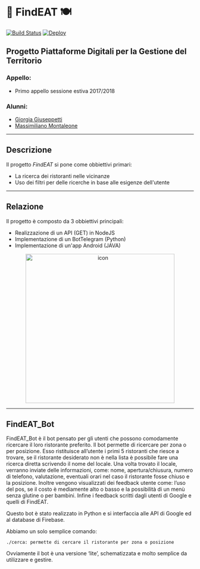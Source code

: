 # 🍕 FindEAT 🍽 #
[![Build Status](https://travis-ci.org/Fast0n/ProgettoPDGT.svg?branch=master)](https://travis-ci.org/Fast0n/ProgettoPDGT)
[![Deploy](https://raw.githubusercontent.com/ashwanthkumar/gocd-build-badge-server/master/doc/passed.png)](https://findeatapi.herokuapp.com/)

## Progetto Piattaforme Digitali per la Gestione del Territorio ##

### Appello: ###
* Primo appello sessione estiva 2017/2018

### Alunni: ###
* [Giorgia Giuseppetti](http://github.com/gg97g)
* [Massimiliano Montaleone](http://github.com/Fast0n)

-----------------------------------------------------

## Descrizione ##

Il progetto _FindEAT_ si pone come obbiettivi primari:
* La ricerca dei ristoranti nelle vicinanze
* Uso dei filtri per delle ricerche in base alle esigenze dell'utente

-----------------------------------------------------

## Relazione ##

Il progetto è composto da 3 obbiettivi principali:
 * Realizzazione di un API (GET) in NodeJS
 * Implementazione di un BotTelegram (Python)
 * Implementazione di un'app Android (JAVA)



<div align="center"><a><img src='img/schema.png' height='400' alt='icon'/></a></div>


 ----------------------------------------------------
## FindEAT_Bot ##
 
FindEAT_Bot è il bot pensato per gli utenti che possono comodamente ricercare il loro ristorante preferito. Il bot permette di ricercare per zona o per posizione. Esso ristituisce all’utente i primi 5 ristoranti che riesce a trovare, se il ristorante desiderato non è nella lista è possibile fare una ricerca diretta scrivendo il nome del locale. Una volta trovato il locale, verranno inviate delle informazioni, come: nome, apertura/chiusura, numero di telefono, valutazione, eventuali orari nel caso il ristorante fosse chiuso e la posizione. Inoltre vengono visualizzati dei feedback utente come: l’uso del pos, se il costo è mediamente alto o basso e  la possibilità di un menù senza glutine o per bambini. Infine i feedback scritti dagli utenti di Google e quelli di FindEAT. 

Questo bot è stato realizzato in Python e si interfaccia alle API di Google ed al database di Firebase.

Abbiamo un solo semplice comando:

```
./cerca: permette di cercare il ristorante per zona o posizione    
```
 
 Ovviamente il bot è una versione ‘lite’, schematizzata e molto semplice da utilizzare e gestire.





